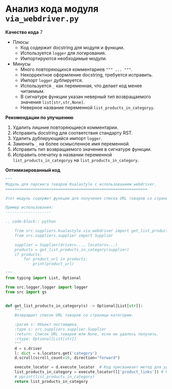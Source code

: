 # Анализ кода модуля `via_webdriver.py`

**Качество кода**
7
 -  Плюсы
    -   Код содержит docstring для модуля и функции.
    -   Используется `logger` для логирования.
    -   Импортируются необходимые модули.
 -  Минусы
    -   Много повторяющихся комментариев `""" ... """`.
    -   Некорректное оформление docstring, требуется исправить.
    -   Импорт `logger` дублируется.
    -   Используется `_` как переменная, что делает код менее читаемым.
    -   В сигнатуре функции указан неверный тип возвращаемого значения `list[str,str,None]`.
    -  Неверное название переменной `list_products_in_categoryy`.

**Рекомендации по улучшению**

1.  Удалить лишние повторяющиеся комментарии.
2.  Исправить docstring для соответствия стандарту RST.
3.  Удалить дублирующийся импорт `logger`.
4.  Заменить `_` на более осмысленное имя переменной.
5.  Исправить тип возвращаемого значения в сигнатуре функции.
6.  Исправить опечатку в названии переменной `list_products_in_categoryy` на `list_products_in_category`.

**Оптимизированный код**

```python
"""
Модуль для парсинга товаров Kualastyle с использованием webdriver.
==============================================================

Этот модуль содержит функции для получения списка URL товаров со страницы категории.

Пример использования:
--------------------

.. code-block:: python

    from src.suppliers.kualastyle.via_webdriver import get_list_products_in_category
    from src.suppliers.supplier import Supplier

    supplier = Supplier(driver=..., locators=...)
    products = get_list_products_in_category(supplier)
    if products:
        for product_url in products:
            print(product_url)

"""
from typing import List, Optional

from src.logger.logger import logger
from src import gs


def get_list_products_in_category(s) -> Optional[List[str]]:
    """
    Возвращает список URL товаров со страницы категории.

    :param s: Объект поставщика.
    :type s: src.suppliers.supplier.Supplier
    :return: Список URL товаров или None, если не удалось получить.
    :rtype: Optional[List[str]]
    """
    d = s.driver
    l: dict = s.locators.get('category')
    d.scroll(scroll_count=10, direction="forward")

    execute_locator = d.execute_locator  # Код присваивает метод для удобства
    list_products_in_category = execute_locator(l['product_links']) # Код получает список ссылок на товары
    # pprint(list_products_in_category)
    return list_products_in_category
```